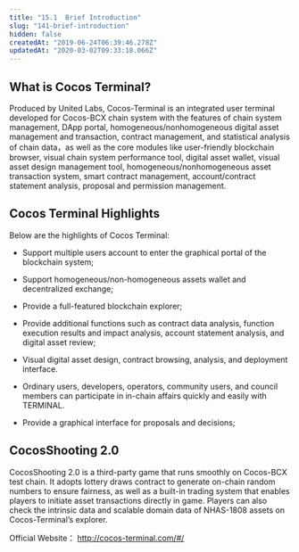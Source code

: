 ```yaml
---
title: "15.1  Brief Introduction"
slug: "141-brief-introduction"
hidden: false
createdAt: "2019-06-24T06:39:46.278Z"
updatedAt: "2020-03-02T09:33:18.066Z"
---
```

## What is Cocos Terminal?
Produced by United Labs, Cocos-Terminal is an integrated user terminal developed for Cocos-BCX chain system with the features of chain system management, DApp portal, homogeneous/nonhomogeneous  digital asset management and transaction, contract management, and statistical analysis of chain data，as well as the core modules like user-friendly blockchain browser, visual chain system performance tool, digital asset wallet, visual asset design management tool, homogeneous/nonhomogeneous asset transaction system, smart contract management, account/contract statement analysis, proposal and permission management.


## Cocos Terminal Highlights
Below are the highlights of Cocos Terminal:

  * Support multiple users account to enter the graphical portal of the blockchain system;
  * Support homogeneous/non-homogeneous assets wallet and decentralized exchange;
  * Provide a full-featured blockchain explorer;
  * Provide additional functions such as contract data analysis, function execution results and impact analysis, account statement analysis, and digital asset review;
 * Visual digital asset design, contract browsing, analysis, and deployment interface.
 * Ordinary users, developers, operators, community users, and council members can participate in in-chain affairs quickly and easily with TERMINAL.

  * Provide a graphical interface for proposals and decisions;


## CocosShooting 2.0
CocosShooting 2.0 is a third-party game that runs smoothly on Cocos-BCX test chain. It adopts lottery draws contract to generate on-chain random numbers to ensure fairness, as well as a built-in trading system that enables players to initiate asset transactions directly in game. Players can also check the intrinsic data and scalable domain data of NHAS-1808 assets on Cocos-Terminal’s explorer.

Official Website：
 http://cocos-terminal.com/#/